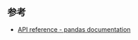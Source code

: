 ## 参考

- [API reference - pandas documentation](https://pandas.pydata.org/pandas-docs/stable/reference/index.html)
